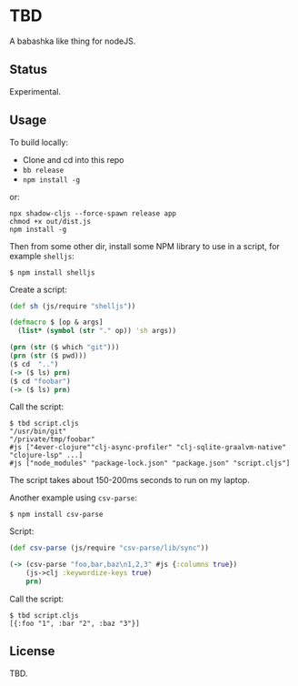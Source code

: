 # TBD

A babashka like thing for nodeJS.

## Status

Experimental.

## Usage

To build locally:

- Clone and cd into this repo
- `bb release`
- `npm install -g`

or:

```
npx shadow-cljs --force-spawn release app
chmod +x out/dist.js
npm install -g
```

Then from some other dir, install some NPM library to use in a script, for example `shelljs`:

```
$ npm install shelljs
```

Create a script:

``` clojure
(def sh (js/require "shelljs"))

(defmacro $ [op & args]
  (list* (symbol (str "." op)) 'sh args))

(prn (str ($ which "git")))
(prn (str ($ pwd)))
($ cd  "..")
(-> ($ ls) prn)
($ cd "foobar")
(-> ($ ls) prn)
```

Call the script:

```
$ tbd script.cljs
"/usr/bin/git"
"/private/tmp/foobar"
#js ["4ever-clojure""clj-async-profiler" "clj-sqlite-graalvm-native" "clojure-lsp" ...]
#js ["node_modules" "package-lock.json" "package.json" "script.cljs"]
```

The script takes about 150-200ms seconds to run on my laptop.

Another example using `csv-parse`:

```
$ npm install csv-parse
```

Script:

``` clojure
(def csv-parse (js/require "csv-parse/lib/sync"))

(-> (csv-parse "foo,bar,baz\n1,2,3" #js {:columns true})
    (js->clj :keywordize-keys true)
    prn)
```

Call the script:

```
$ tbd script.cljs
[{:foo "1", :bar "2", :baz "3"}]
```

## License

TBD.
